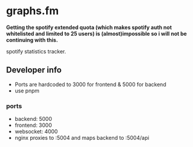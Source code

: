 # graphs.fm
**Getting the spotify extended quota (which makes spotify auth not whitelisted and limited to 25 users) is (almost)impossible so i will not be continuing with this.**

 spotify statistics tracker.


## Developer info
- Ports are hardcoded to 3000 for frontend & 5000 for backend
- use pnpm

### ports
- backend: 5000
- frontend: 3000
- websocket: 4000
- nginx proxies to :5004 and maps backend to :5004/api
